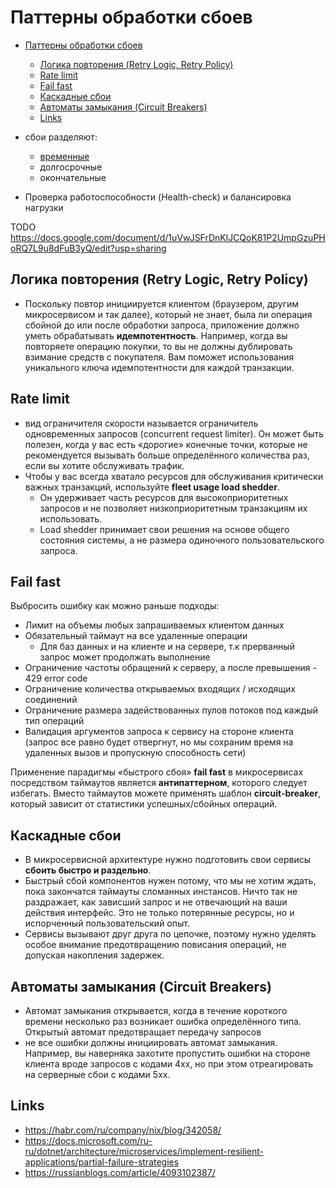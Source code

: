 # Паттерны обработки сбоев

- [Паттерны обработки сбоев](#паттерны-обработки-сбоев)
	- [Логика повторения (Retry Logic, Retry Policy)](#логика-повторения-retry-logic-retry-policy)
	- [Rate limit](#rate-limit)
	- [Fail fast](#fail-fast)
	- [Каскадные сбои](#каскадные-сбои)
	- [Автоматы замыкания (Circuit Breakers)](#автоматы-замыкания-circuit-breakers)
	- [Links](#links)

- сбои разделяют:
  - [временные](https://docs.microsoft.com/ru-ru/azure/architecture/best-practices/transient-faults)
  - долгосрочные
  - окончательные
- Проверка работоспособности (Health-check) и балансировка нагрузки

TODO https://docs.google.com/document/d/1uVwJSFrDnKlJCQoK81P2UmpGzuPHoRQ7L9u8dFuB3yQ/edit?usp=sharing

## Логика повторения (Retry Logic, Retry Policy)

- Поскольку повтор инициируется клиентом (браузером, другим микросервисом и так далее), который не знает, была ли операция сбойной до или после обработки запроса, приложение должно уметь обрабатывать **идемпотентность**. Например, когда вы повторяете операцию покупки, то вы не должны дублировать взимание средств с покупателя. Вам поможет использования уникального ключа идемпотентности для каждой транзакции.

## Rate limit

- вид ограничителя скорости называется ограничитель одновременных запросов (concurrent request limiter). Он может быть полезен, когда у вас есть «дорогие» конечные точки, которые не рекомендуется вызывать больше определённого количества раз, если вы хотите обслуживать трафик.
- Чтобы у вас всегда хватало ресурсов для обслуживания критически важных транзакций, используйте **fleet usage load shedder**.
  - Он удерживает часть ресурсов для высокоприоритетных запросов и не позволяет низкоприоритетным транзакциям их использовать.
  - Load shedder принимает свои решения на основе общего состояния системы, а не размера одиночного пользовательского запроса.

## Fail fast

Выбросить ошибку как можно раньше подходы:

* Лимит на объемы любых запрашиваемых клиентом данных
* Обязательный таймаут на все удаленные операции
  * Для баз данных и на клиенте и на сервере, т.к прерванный запрос может продолжать выполнение
* Ограничение частоты обращений к серверу, а после превышения - 429 error code
* Ограничение количества открываемых входящих / исходящих соединений
* Ограничение размера задействованных пулов потоков под каждый тип операций
* Валидация аргументов запроса к сервису на стороне клиента (запрос все равно будет отвергнут, но мы сохраним время на удаленных вызов и пропускную способность сети)

Применение парадигмы «быстрого сбоя» **fail fast** в микросервисах посредством таймаутов является **антипаттерном**, которого следует избегать. Вместо таймаутов можете применять шаблон **circuit-breaker**, который зависит от статистики успешных/сбойных операций.

## Каскадные сбои

- В микросервисной архитектуре нужно подготовить свои сервисы **сбоить быстро и раздельно**.
- Быстрый сбой компонентов нужен потому, что мы не хотим ждать, пока закончатся таймауты сломанных инстансов. Ничто так не раздражает, как зависший запрос и не отвечающий на ваши действия интерфейс. Это не только потерянные ресурсы, но и испорченный пользовательский опыт. 
- Сервисы вызывают друг друга по цепочке, поэтому нужно уделять особое внимание предотвращению повисания операций, не допуская накопления задержек.

## Автоматы замыкания (Circuit Breakers)

- Автомат замыкания открывается, когда в течение короткого времени несколько раз возникает ошибка определённого типа. Открытый автомат предотвращает передачу запросов
- не все ошибки должны инициировать автомат замыкания. Например, вы наверняка захотите пропустить ошибки на стороне клиента вроде запросов с кодами 4хх, но при этом отреагировать на серверные сбои с кодами 5хх.

## Links

* https://habr.com/ru/company/nix/blog/342058/
* https://docs.microsoft.com/ru-ru/dotnet/architecture/microservices/implement-resilient-applications/partial-failure-strategies
* https://russianblogs.com/article/4093102387/
